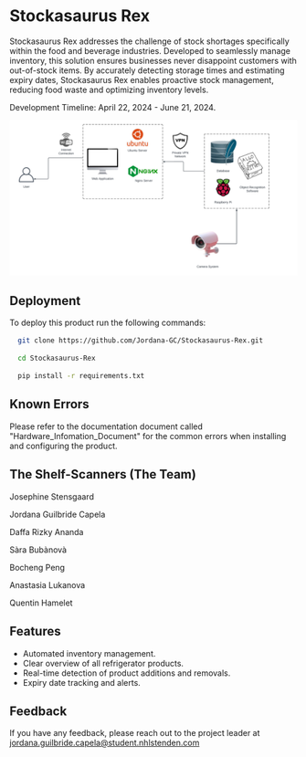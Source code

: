 
#  Stockasaurus Rex

Stockasaurus Rex addresses the challenge of stock shortages specifically within the food and beverage industries. Developed to seamlessly manage inventory, this solution ensures businesses never disappoint customers with out-of-stock items. By accurately detecting storage times and estimating expiry dates, Stockasaurus Rex enables proactive stock management, reducing food waste and optimizing inventory levels.

Development Timeline: April 22, 2024 - June 21, 2024.

![Logo](SystemOverviewDiagram.png)

## Deployment

To deploy this product run the following commands:

```bash
  git clone https://github.com/Jordana-GC/Stockasaurus-Rex.git
```

```bash
  cd Stockasaurus-Rex
```

```bash
  pip install -r requirements.txt
```

## Known Errors

Please refer to the documentation document called "Hardware_Infomation_Document" for the common errors when installing and configuring the product.

## The Shelf-Scanners (The Team)

Josephine Stensgaard

Jordana Guilbride Capela

Daffa Rizky Ananda

Sàra Bubànovà

Bocheng Peng 

Anastasia Lukanova

Quentin Hamelet


## Features

- Automated inventory management.
- Clear overview of all refrigerator products.
- Real-time detection of product additions and removals.
- Expiry date tracking and alerts.



## Feedback

If you have any feedback, please reach out to the project leader at jordana.guilbride.capela@student.nhlstenden.com 



